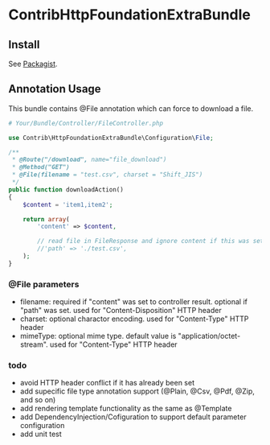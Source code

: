 ContribHttpFoundationExtraBundle
================================

## Install
See [Packagist](https://packagist.org/packages/satooshi/symfony2contrib-http-foundation-extra-bundle).


## Annotation Usage

This bundle contains @File annotation which can force to download a file.

```php
# Your/Bundle/Controller/FileController.php

use Contrib\HttpFoundationExtraBundle\Configuration\File;

/**
 * @Route("/download", name="file_download")
 * @Method("GET")
 * @File(filename = "test.csv", charset = "Shift_JIS")
 */
public function downloadAction()
{
    $content = 'item1,item2';

    return array(
        'content' => $content,

        // read file in FileResponse and ignore content if this was set to controller result
        //'path' => './test.csv', 
    );
}
```

### @File parameters

* filename: required if "content" was set to controller result. optional if "path" was set. used for "Content-Disposition" HTTP header
* charset: optional charactor encoding. used for "Content-Type" HTTP header
* mimeType: optional mime type. default value is "application/octet-stream". used for "Content-Type" HTTP header

### todo

* avoid HTTP header conflict if it has already been set
* add supecific file type annotation support (@Plain, @Csv, @Pdf, @Zip, and so on)
* add rendering template functionality as the same as @Template
* add DependencyInjection/Cofiguration to support default parameter configuration
* add unit test
